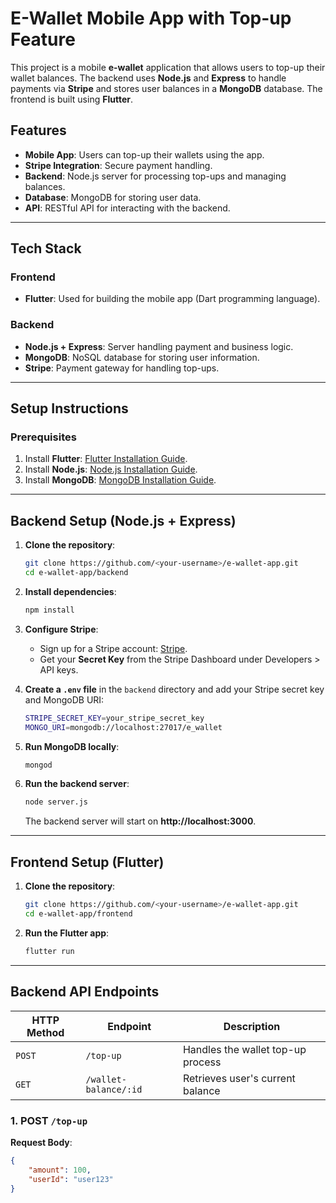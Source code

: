 # E-Wallet Mobile App with Top-up Feature

This project is a mobile **e-wallet** application that allows users to top-up their wallet balances. The backend uses **Node.js** and **Express** to handle payments via **Stripe** and stores user balances in a **MongoDB** database. The frontend is built using **Flutter**.

## Features
- **Mobile App**: Users can top-up their wallets using the app.
- **Stripe Integration**: Secure payment handling.
- **Backend**: Node.js server for processing top-ups and managing balances.
- **Database**: MongoDB for storing user data.
- **API**: RESTful API for interacting with the backend.

---

## Tech Stack

### Frontend
- **Flutter**: Used for building the mobile app (Dart programming language).

### Backend
- **Node.js + Express**: Server handling payment and business logic.
- **MongoDB**: NoSQL database for storing user information.
- **Stripe**: Payment gateway for handling top-ups.

---

## Setup Instructions

### Prerequisites

1. Install **Flutter**: [Flutter Installation Guide](https://flutter.dev/docs/get-started/install).
2. Install **Node.js**: [Node.js Installation Guide](https://nodejs.org/).
3. Install **MongoDB**: [MongoDB Installation Guide](https://docs.mongodb.com/manual/installation/).

---

## Backend Setup (Node.js + Express)

1. **Clone the repository**:
    ```bash
    git clone https://github.com/<your-username>/e-wallet-app.git
    cd e-wallet-app/backend
    ```

2. **Install dependencies**:
    ```bash
    npm install
    ```

3. **Configure Stripe**:
    - Sign up for a Stripe account: [Stripe](https://stripe.com).
    - Get your **Secret Key** from the Stripe Dashboard under Developers > API keys.

4. **Create a `.env` file** in the `backend` directory and add your Stripe secret key and MongoDB URI:
    ```bash
    STRIPE_SECRET_KEY=your_stripe_secret_key
    MONGO_URI=mongodb://localhost:27017/e_wallet
    ```

5. **Run MongoDB locally**:
    ```bash
    mongod
    ```

6. **Run the backend server**:
    ```bash
    node server.js
    ```
    The backend server will start on **http://localhost:3000**.

---

## Frontend Setup (Flutter)

1. **Clone the repository**:
    ```bash
    git clone https://github.com/<your-username>/e-wallet-app.git
    cd e-wallet-app/frontend
    ```

2. **Run the Flutter app**:
    ```bash
    flutter run
    ```

---

## Backend API Endpoints

| HTTP Method | Endpoint              | Description                         |
|-------------|-----------------------|-------------------------------------|
| `POST`      | `/top-up`             | Handles the wallet top-up process   |
| `GET`       | `/wallet-balance/:id` | Retrieves user's current balance    |

### **1. POST `/top-up`**

**Request Body**:
```json
{
    "amount": 100,
    "userId": "user123"
}
